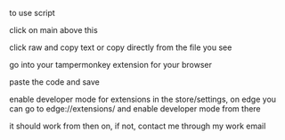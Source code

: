 to use script 

click on main above this

click raw and copy text or copy directly from the file you see

go into your tampermonkey extension for your browser

paste the code and save

enable developer mode for extensions in the store/settings, on edge you can go to edge://extensions/ and enable developer mode from there

it should work from then on, if not, contact me through my work email
